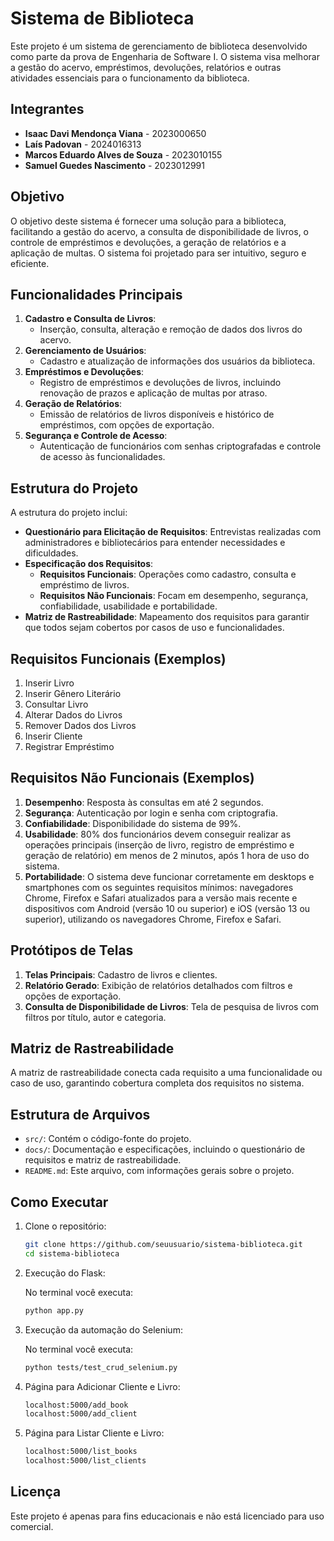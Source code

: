 # Sistema de Biblioteca

Este projeto é um sistema de gerenciamento de biblioteca desenvolvido como parte da prova de Engenharia de Software I. O sistema visa melhorar a gestão do acervo, empréstimos, devoluções, relatórios e outras atividades essenciais para o funcionamento da biblioteca.

## Integrantes

- **Isaac Davi Mendonça Viana** - 2023000650
- **Laís Padovan** - 2024016313
- **Marcos Eduardo Alves de Souza** - 2023010155
- **Samuel Guedes Nascimento** - 2023012991

## Objetivo

O objetivo deste sistema é fornecer uma solução para a biblioteca, facilitando a gestão do acervo, a consulta de disponibilidade de livros, o controle de empréstimos e devoluções, a geração de relatórios e a aplicação de multas. O sistema foi projetado para ser intuitivo, seguro e eficiente.

## Funcionalidades Principais

1. **Cadastro e Consulta de Livros**: 
   - Inserção, consulta, alteração e remoção de dados dos livros do acervo.
2. **Gerenciamento de Usuários**: 
   - Cadastro e atualização de informações dos usuários da biblioteca.
3. **Empréstimos e Devoluções**:
   - Registro de empréstimos e devoluções de livros, incluindo renovação de prazos e aplicação de multas por atraso.
4. **Geração de Relatórios**:
   - Emissão de relatórios de livros disponíveis e histórico de empréstimos, com opções de exportação.
5. **Segurança e Controle de Acesso**:
   - Autenticação de funcionários com senhas criptografadas e controle de acesso às funcionalidades.

## Estrutura do Projeto

A estrutura do projeto inclui:

- **Questionário para Elicitação de Requisitos**: Entrevistas realizadas com administradores e bibliotecários para entender necessidades e dificuldades.
- **Especificação dos Requisitos**:
  - **Requisitos Funcionais**: Operações como cadastro, consulta e empréstimo de livros.
  - **Requisitos Não Funcionais**: Focam em desempenho, segurança, confiabilidade, usabilidade e portabilidade.
- **Matriz de Rastreabilidade**: Mapeamento dos requisitos para garantir que todos sejam cobertos por casos de uso e funcionalidades.

## Requisitos Funcionais (Exemplos)

1. Inserir Livro
2. Inserir Gênero Literário
3. Consultar Livro
4. Alterar Dados do Livros
5. Remover Dados dos Livros
6.  Inserir Cliente
7.  Registrar Empréstimo

## Requisitos Não Funcionais (Exemplos)

1. **Desempenho**: Resposta às consultas em até 2 segundos.
2. **Segurança**: Autenticação por login e senha com criptografia.
3. **Confiabilidade**: Disponibilidade do sistema de 99%.
4. **Usabilidade**: 80% dos funcionários devem conseguir realizar as operações principais (inserção de livro, registro de empréstimo e geração de relatório) em menos de 2 minutos, após 1 hora de uso do sistema.
5. **Portabilidade**: O sistema deve funcionar corretamente em desktops e smartphones com os seguintes requisitos mínimos: navegadores Chrome, Firefox e Safari atualizados para a versão mais recente e dispositivos com Android (versão 10 ou superior) e iOS (versão 13 ou superior), utilizando os navegadores Chrome, Firefox e Safari.

## Protótipos de Telas

1. **Telas Principais**: Cadastro de livros e clientes.
2. **Relatório Gerado**: Exibição de relatórios detalhados com filtros e opções de exportação.
3. **Consulta de Disponibilidade de Livros**: Tela de pesquisa de livros com filtros por título, autor e categoria.

## Matriz de Rastreabilidade

A matriz de rastreabilidade conecta cada requisito a uma funcionalidade ou caso de uso, garantindo cobertura completa dos requisitos no sistema.

## Estrutura de Arquivos

- `src/`: Contém o código-fonte do projeto.
- `docs/`: Documentação e especificações, incluindo o questionário de requisitos e matriz de rastreabilidade.
- `README.md`: Este arquivo, com informações gerais sobre o projeto.

## Como Executar

1. Clone o repositório:
   ```bash
   git clone https://github.com/seuusuario/sistema-biblioteca.git
   cd sistema-biblioteca
2. Execução do Flask:

   No terminal você executa:
   ```bash
   python app.py
4. Execução da automação do Selenium:

   No terminal você executa:
   ```bash
   python tests/test_crud_selenium.py

5. Página para Adicionar Cliente e Livro:
   ```bash
   localhost:5000/add_book
   localhost:5000/add_client

5. Página para Listar Cliente e Livro:
   ```bash
   localhost:5000/list_books
   localhost:5000/list_clients

## Licença
  Este projeto é apenas para fins educacionais e não está licenciado para uso comercial.
